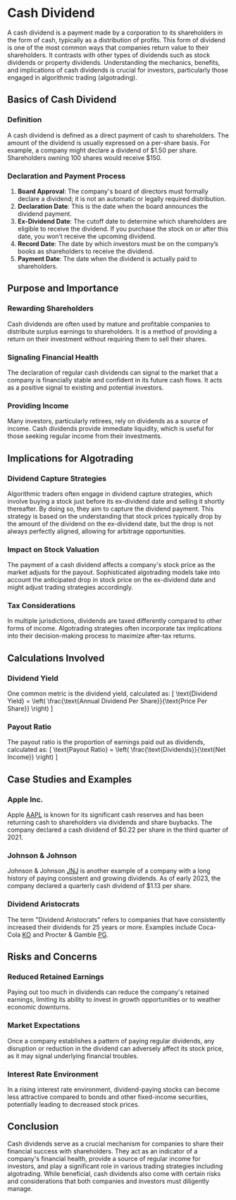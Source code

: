 # Cash Dividend

A cash dividend is a payment made by a corporation to its shareholders in the form of cash, typically as a distribution of profits. This form of dividend is one of the most common ways that companies return value to their shareholders. It contrasts with other types of dividends such as stock dividends or property dividends. Understanding the mechanics, benefits, and implications of cash dividends is crucial for investors, particularly those engaged in algorithmic trading (algotrading).

## Basics of Cash Dividend

### Definition
A cash dividend is defined as a direct payment of cash to shareholders. The amount of the dividend is usually expressed on a per-share basis. For example, a company might declare a dividend of $1.50 per share. Shareholders owning 100 shares would receive $150.

### Declaration and Payment Process
1. **Board Approval**: The company's board of directors must formally declare a dividend; it is not an automatic or legally required distribution.
2. **Declaration Date**: This is the date when the board announces the dividend payment.
3. **Ex-Dividend Date**: The cutoff date to determine which shareholders are eligible to receive the dividend. If you purchase the stock on or after this date, you won’t receive the upcoming dividend.
4. **Record Date**: The date by which investors must be on the company’s books as shareholders to receive the dividend.
5. **Payment Date**: The date when the dividend is actually paid to shareholders.

## Purpose and Importance

### Rewarding Shareholders
Cash dividends are often used by mature and profitable companies to distribute surplus earnings to shareholders. It is a method of providing a return on their investment without requiring them to sell their shares.

### Signaling Financial Health
The declaration of regular cash dividends can signal to the market that a company is financially stable and confident in its future cash flows. It acts as a positive signal to existing and potential investors.

### Providing Income
Many investors, particularly retirees, rely on dividends as a source of income. Cash dividends provide immediate liquidity, which is useful for those seeking regular income from their investments.

## Implications for Algotrading

### Dividend Capture Strategies
Algorithmic traders often engage in dividend capture strategies, which involve buying a stock just before its ex-dividend date and selling it shortly thereafter. By doing so, they aim to capture the dividend payment. This strategy is based on the understanding that stock prices typically drop by the amount of the dividend on the ex-dividend date, but the drop is not always perfectly aligned, allowing for arbitrage opportunities.

### Impact on Stock Valuation
The payment of a cash dividend affects a company's stock price as the market adjusts for the payout. Sophisticated algotrading models take into account the anticipated drop in stock price on the ex-dividend date and might adjust trading strategies accordingly.

### Tax Considerations
In multiple jurisdictions, dividends are taxed differently compared to other forms of income. Algotrading strategies often incorporate tax implications into their decision-making process to maximize after-tax returns.

## Calculations Involved

### Dividend Yield
One common metric is the dividend yield, calculated as:
\[ \text{Dividend Yield} = \left( \frac{\text{Annual Dividend Per Share}}{\text{Price Per Share}} \right) \]

### Payout Ratio
The payout ratio is the proportion of earnings paid out as dividends, calculated as:
\[ \text{Payout Ratio} = \left( \frac{\text{Dividends}}{\text{Net Income}} \right) \]

## Case Studies and Examples

### Apple Inc.
Apple [AAPL](https://www.apple.com/) is known for its significant cash reserves and has been returning cash to shareholders via dividends and share buybacks. The company declared a cash dividend of $0.22 per share in the third quarter of 2021.

### Johnson & Johnson
Johnson & Johnson [JNJ](https://www.jnj.com/) is another example of a company with a long history of paying consistent and growing dividends. As of early 2023, the company declared a quarterly cash dividend of $1.13 per share.

### Dividend Aristocrats
The term "Dividend Aristocrats" refers to companies that have consistently increased their dividends for 25 years or more. Examples include Coca-Cola [KO](https://www.coca-colacompany.com) and Procter & Gamble [PG](https://us.pg.com).

## Risks and Concerns

### Reduced Retained Earnings
Paying out too much in dividends can reduce the company's retained earnings, limiting its ability to invest in growth opportunities or to weather economic downturns.

### Market Expectations
Once a company establishes a pattern of paying regular dividends, any disruption or reduction in the dividend can adversely affect its stock price, as it may signal underlying financial troubles.

### Interest Rate Environment
In a rising interest rate environment, dividend-paying stocks can become less attractive compared to bonds and other fixed-income securities, potentially leading to decreased stock prices.

## Conclusion

Cash dividends serve as a crucial mechanism for companies to share their financial success with shareholders. They act as an indicator of a company's financial health, provide a source of regular income for investors, and play a significant role in various trading strategies including algotrading. While beneficial, cash dividends also come with certain risks and considerations that both companies and investors must diligently manage.